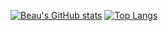 [![Beau's GitHub stats](https://github-readme-stats.vercel.app/api?username=beaupd)](https://github.com/anuraghazra/github-readme-stats)
[![Top Langs](https://github-readme-stats.vercel.app/api/top-langs/?username=beaupd)](https://github.com/anuraghazra/github-readme-stats)
